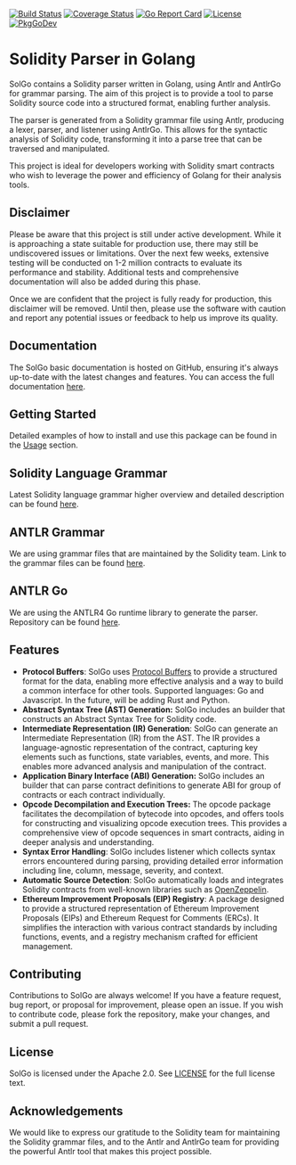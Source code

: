 [![Build Status](https://app.travis-ci.com/txpull/solgo.svg?branch=main)](https://app.travis-ci.com/txpull/solgo)
[![Coverage Status](https://coveralls.io/repos/github/txpull/solgo/badge.svg?branch=main)](https://coveralls.io/github/txpull/solgo?branch=main)
[![Go Report Card](https://goreportcard.com/badge/github.com/txpull/solgo)](https://goreportcard.com/report/github.com/txpull/solgo)
[![License](https://img.shields.io/badge/License-Apache_2.0-blue.svg)](https://opensource.org/licenses/Apache-2.0)
[![PkgGoDev](https://pkg.go.dev/badge/github.com/txpull/solgo)](https://pkg.go.dev/github.com/txpull/solgo)

# Solidity Parser in Golang

SolGo contains a Solidity parser written in Golang, using Antlr and AntlrGo for grammar parsing. The aim of this project is to provide a tool to parse Solidity source code into a structured format, enabling further analysis.

The parser is generated from a Solidity grammar file using Antlr, producing a lexer, parser, and listener using AntlrGo. This allows for the syntactic analysis of Solidity code, transforming it into a parse tree that can be traversed and manipulated.

This project is ideal for developers working with Solidity smart contracts who wish to leverage the power and efficiency of Golang for their analysis tools.

## Disclaimer

Please be aware that this project is still under active development. While it is approaching a state suitable for production use, there may still be undiscovered issues or limitations. Over the next few weeks, extensive testing will be conducted on 1-2 million contracts to evaluate its performance and stability. Additional tests and comprehensive documentation will also be added during this phase.

Once we are confident that the project is fully ready for production, this disclaimer will be removed. Until then, please use the software with caution and report any potential issues or feedback to help us improve its quality.

## Documentation

The SolGo basic documentation is hosted on GitHub, ensuring it's always up-to-date with the latest changes and features. You can access the full documentation [here](https://github.com/txpull/solgo/wiki).

## Getting Started

Detailed examples of how to install and use this package can be found in the [Usage](https://github.com/txpull/solgo/wiki/Getting-Started) section.

## Solidity Language Grammar

Latest Solidity language grammar higher overview and detailed description can be found [here](https://docs.soliditylang.org/en/v0.8.19/grammar.html).

## ANTLR Grammar

We are using grammar files that are maintained by the Solidity team.
Link to the grammar files can be found [here](https://github.com/ethereum/solidity/tree/develop/docs/grammar).

## ANTLR Go

We are using the ANTLR4 Go runtime library to generate the parser. Repository can be found [here](https://github.com/antlr4-go/antlr).


## Features

- **Protocol Buffers**: SolGo uses [Protocol Buffers](https://github.com/txpull/protos) to provide a structured format for the data, enabling more effective analysis and a way to build a common interface for other tools. Supported languages: Go and Javascript. In the future, will be adding Rust and Python.
- **Abstract Syntax Tree (AST) Generation:** SolGo includes an builder that constructs an Abstract Syntax Tree for Solidity code.
- **Intermediate Representation (IR) Generation**: SolGo can generate an Intermediate Representation (IR) from the AST. The IR provides a language-agnostic representation of the contract, capturing key elements such as functions, state variables, events, and more. This enables more advanced analysis and manipulation of the contract.
- **Application Binary Interface (ABI) Generation:** SolGo includes an builder that can parse contract definitions to generate ABI for group of contracts or each contract individually. 
- **Opcode Decompilation and Execution Trees:** The opcode package facilitates the decompilation of bytecode into opcodes, and offers tools for constructing and visualizing opcode execution trees. This provides a comprehensive view of opcode sequences in smart contracts, aiding in deeper analysis and understanding.
- **Syntax Error Handling**: SolGo includes listener which collects syntax errors encountered during parsing, providing detailed error information including line, column, message, severity, and context.
- **Automatic Source Detection**: SolGo automatically loads and integrates Solidity contracts from well-known libraries such as [OpenZeppelin](https://github.com/OpenZeppelin/openzeppelin-contracts).
- **Ethereum Improvement Proposals (EIP) Registry**: A package designed to provide a structured representation of Ethereum Improvement Proposals (EIPs) and Ethereum Request for Comments (ERCs). It simplifies the interaction with various contract standards by including functions, events, and a registry mechanism crafted for efficient management.


## Contributing

Contributions to SolGo are always welcome! If you have a feature request, bug report, or proposal for improvement, please open an issue. If you wish to contribute code, please fork the repository, make your changes, and submit a pull request.


## License

SolGo is licensed under the Apache 2.0. See [LICENSE](LICENSE) for the full license text.


## Acknowledgements

We would like to express our gratitude to the Solidity team for maintaining the Solidity grammar files, and to the Antlr and AntlrGo team for providing the powerful Antlr tool that makes this project possible.